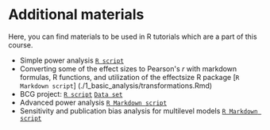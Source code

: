 # Additional materials

Here, you can find materials to be used in R tutorials which are a part of this course.

- Simple power analysis [`R script`](./1_basic_analysis/power_meta-analysis.R)
- Converting some of the effect sizes to Pearson's _r_ with markdown formulas, R functions, and utilization of the effectsize R package [`R Markdown script`] (./1_basic_analysis/transformations.Rmd)
- BCG project: [`R script`](./1_basic_analysis/BCG_Vaccine.R) [`Data set`](./1_basic_analysis/BCG_Vaccine.csv)
- Advanced power analysis [`R Markdown script`](./2_advanced_analysis/sensitivity_bias_multilevel_meta-analysis.Rmd)
- Sensitivity and publication bias analysis for multilevel models [`R Markdown script`](./2_advanced_analysis/sensitivity_bias_multilevel_meta-analysis.Rmd)

